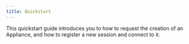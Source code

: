 ```yaml
---
title: Quickstart
---
```


This quickstart guide introduces you to how to request the creation of an Appliance, and how to register a new session and connect to it.